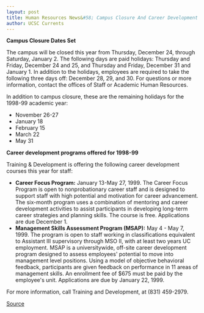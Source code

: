 ```yaml
---
layout: post
title: Human Resources News&#58; Campus Closure And Career Development
author: UCSC Currents
---
```


**Campus Closure Dates Set**

The campus will be closed this year from Thursday, December 24, through Saturday, January 2. The following days are paid holidays: Thursday and Friday, December 24 and 25, and Thursday and Friday, December 31 and January 1\. In addition to the holidays, employees are required to take the following three days off: December 28, 29, and 30. For questions or more information, contact the offices of Staff or Academic Human Resources.

In addition to campus closure, these are the remaining holidays for the 1998-99 academic year:
* November 26-27
* January 18
* February 15
* March 22
* May 31

**Career development programs offered for 1998-99**

Training & Development is offering the following career development courses this year for staff:
* **Career Focus Program:** January 13-May 27, 1999. The Career Focus Program is open to nonprobationary career staff and is designed to support staff with high potential and motivation for career advancement. The six-month program uses a combination of mentoring and career development activities to assist participants in developing long-term career strategies and planning skills. The course is free. Applications are due December 1.
* **Management Skills Assessment Program (MSAP):** May 4 - May 7, 1999. The program is open to staff working in classifications equivalent to Assistant III supervisory through MSO II, with at least two years UC employment. MSAP is a universitywide, off-site career development program designed to assess employees' potential to move into management level positions. Using a model of objective behavioral feedback, participants are given feedback on performance in 11 areas of management skills. An enrollment fee of $675 must be paid by the employee's unit. Applications are due by January 22, 1999.

For more information, call Training and Development, at (831) 459-2979.

[Source](http://www1.ucsc.edu/oncampus/currents/98-99/11-16/hr.htm "Permalink to Campus closure, career development: 11-16-98")
